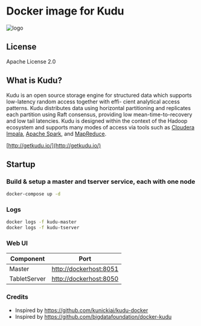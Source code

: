 # Docker image for Kudu
![logo](http://getkudu.io/img/logo.png)

## License
Apache License 2.0

## What is Kudu?
Kudu is an open source storage engine for structured data which supports low-latency random access together with effi- cient analytical access patterns. Kudu distributes data using horizontal partitioning and replicates each partition using Raft consensus, providing low mean-time-to-recovery and low tail latencies. Kudu is designed within the context of the Hadoop ecosystem and supports many modes of access via tools such as [Cloudera Impala](http://impala.io/), [Apache Spark](http://spark.apache.org/), and [MapReduce](https://hadoop.apache.org/).

[http://getkudu.io/](http://getkudu.io/)

## Startup

### Build & setup a master and tserver service, each with one node
```bash
docker-compose up -d
```

### Logs
```bash
docker logs -f kudu-master
docker logs -f kudu-tserver
```

### Web UI

| Component               | Port                                              |
| ----------------------- |-------------------------------------------------- |
| Master                  | [http://dockerhost:8051](http://dockerhost:8051)  |
| TabletServer            | [http://dockerhost:8050](http://dockerhost:8050)  |


### Credits
- Inspired by https://github.com/kunickiaj/kudu-docker
- Inspired by https://github.com/bigdatafoundation/docker-kudu